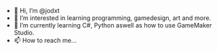 - 👋 Hi, I’m @jodxt
- 👀 I’m interested in learning programming, gamedesign, art and more.
- 🌱 I’m currently learning C#, Python aswell as how to use GameMaker Studio.
- 📫 How to reach me...

<!---
jodxt/jodxt is a ✨ special ✨ repository because its `README.md` (this file) appears on your GitHub profile.
You can click the Preview link to take a look at your changes.
--->
